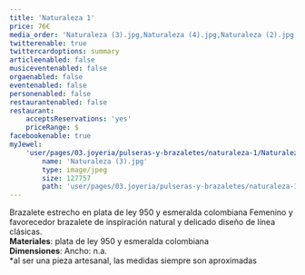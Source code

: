 ```yaml
---
title: 'Naturaleza 1'
price: 76€
media_order: 'Naturaleza (3).jpg,Naturaleza (4).jpg,Naturaleza (2).jpg'
twitterenable: true
twittercardoptions: summary
articleenabled: false
musiceventenabled: false
orgaenabled: false
eventenabled: false
personenabled: false
restaurantenabled: false
restaurant:
    acceptsReservations: 'yes'
    priceRange: $
facebookenable: true
myJewel:
    'user/pages/03.joyeria/pulseras-y-brazaletes/naturaleza-1/Naturaleza (3).jpg':
        name: 'Naturaleza (3).jpg'
        type: image/jpeg
        size: 127757
        path: 'user/pages/03.joyeria/pulseras-y-brazaletes/naturaleza-1/Naturaleza (3).jpg'
---
```


Brazalete estrecho en plata de ley 950 y esmeralda colombiana
Femenino y favorecedor brazalete de inspiración natural y delicado diseño de línea clásicas.</br>
**Materiales**: plata de ley 950 y esmeralda colombiana</br>
**Dimensiones**: Ancho: n.a.</br>
*al ser una pieza artesanal, las medidas siempre son aproximadas